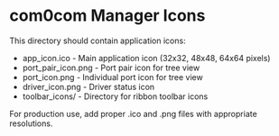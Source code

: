 # com0com Manager Icons

This directory should contain application icons:

- app_icon.ico - Main application icon (32x32, 48x48, 64x64 pixels)
- port_pair_icon.png - Port pair icon for tree view
- port_icon.png - Individual port icon for tree view
- driver_icon.png - Driver status icon
- toolbar_icons/ - Directory for ribbon toolbar icons

For production use, add proper .ico and .png files with appropriate resolutions.
